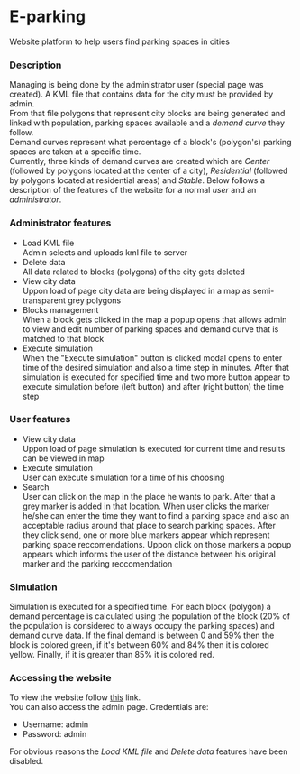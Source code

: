 # E-parking

Website platform to help users find parking spaces in cities


### Description

Managing is being done by the administrator user (special page was created). A KML file that contains data for the city must be provided by admin. <br>
From that file polygons that represent city blocks are being generated and linked with population, parking spaces available and a *demand curve* they follow. <br>
Demand curves represent what percentage of a block's (polygon's) parking spaces are taken at a specific time. <br>
Currently, three kinds of demand curves are created which are *Center* (followed by polygons located at the center of a city), *Residential* (followed by polygons located at residential areas) and *Stable*.
Below follows a description of the features of the website for a normal *user* and an *administrator*.

### Administrator features
- Load KML file <br> Admin selects and uploads kml file to server <br>
- Delete data <br> All data related to blocks (polygons) of the city gets deleted <br>
- View city data <br> Uppon load of page city data are being displayed in a map as semi-transparent grey polygons <br>
- Blocks management <br> When a block gets clicked in the map a popup opens that allows admin to view and edit number of parking spaces and demand curve that is matched to that block <br>
- Execute simulation <br> When the "Execute simulation" button is clicked modal opens to enter time of the desired simulation and also a time step in minutes. After that simulation is executed for specified time and two more button appear to execute simulation before (left button) and after (right button) the time step

### User features
- View city data <br> Uppon load of page simulation is executed for current time and results can be viewed in map <br>
- Execute simulation <br> User can execute simulation for a time of his choosing
- Search <br> User can click on the map in the place he wants to park. After that a grey marker is added in that location. When user clicks the marker he/she can enter the time they want to find a parking space and also an acceptable radius around that place to search parking spaces. After they click send, one or more blue markers appear which represent parking space reccomendations. Uppon click on those markers a popup appears which informs the user of the distance between his original marker and the parking reccomendation <br>


### Simulation
Simulation is executed for a specified time. For each block (polygon) a demand percentage is calculated using the population of the block (20% of the population is considered to always occupy the parking spaces) and demand curve data. If the final demand is between 0 and 59% then the block is colored green, if it's between 60% and 84% then it is colored yellow. Finally, if it is greater than 85% it is colored red.


### Accessing the website
To view the website follow <a href="http://snf-869308.vm.okeanos.grnet.gr/">this</a> link. <br>
You can also access the admin page. Credentials are: 
- Username: admin
- Password: admin

For obvious reasons the *Load KML file* and *Delete data* features have been disabled.
